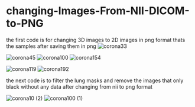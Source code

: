 # changing-Images-From-NII-DICOM-to-PNG
the first code is for changing 3D images to 2D images in png format
thats the samples after saving them in png 
![corona33](https://user-images.githubusercontent.com/34798172/146571569-eac60cca-d546-47e6-9656-fdcf04612ea3.png)

![corona45](https://user-images.githubusercontent.com/34798172/146570888-44b440bf-00f5-4594-b967-fd62b3afd386.png)
![corona100](https://user-images.githubusercontent.com/34798172/146571543-72748c3c-1649-4f80-9921-c4dbf190b4a6.png)
![corona154](https://user-images.githubusercontent.com/34798172/146571555-8d6ad0b6-e72b-42af-9577-72b6c9a60454.png)

![corona119](https://user-images.githubusercontent.com/34798172/146570879-02fe42e3-066a-48f8-9ce7-b82a7c195d28.png)
![corona192](https://user-images.githubusercontent.com/34798172/146570863-35d7da18-0d96-4d64-bb55-91b7ec04e56a.png)


the next code is to filter the lung masks and remove the images that only black without any data after changing from nii to png format

![corona10 (2)](https://user-images.githubusercontent.com/34798172/146572188-fbc14e09-4ad7-466a-bbe3-dfe0e07a0c6e.png)
![corona100 (1)](https://user-images.githubusercontent.com/34798172/146572206-c73747f6-cfb5-4e4c-bfb1-d84474f895bb.png)

